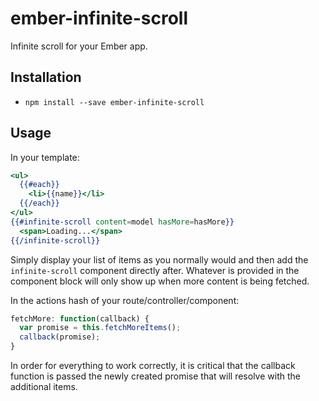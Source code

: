 # ember-infinite-scroll

Infinite scroll for your Ember app.

## Installation

* `npm install --save ember-infinite-scroll`

## Usage

In your template:

```hbs
<ul>
  {{#each}}
    <li>{{name}}</li>
  {{/each}}
</ul>
{{#infinite-scroll content=model hasMore=hasMore}}
  <span>Loading...</span>
{{/infinite-scroll}}
```

Simply display your list of items as you normally would and then add the `infinite-scroll` component directly after. Whatever is provided in the component block will only show up when more content is being fetched.

In the actions hash of your route/controller/component:

```javascript
fetchMore: function(callback) {
  var promise = this.fetchMoreItems();
  callback(promise);
}
```

In order for everything to work correctly, it is critical that the callback function is passed the newly created promise that will resolve with the additional items.
